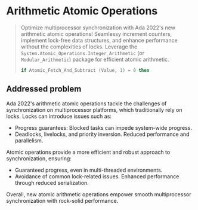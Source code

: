 # Arithmetic Atomic Operations

> Optimize multiprocessor synchronization with Ada 2022's new arithmetic atomic
> operations! Seamlessy increment counters, implement lock-free data structures,
> and enhance performance without the complexities of locks. Leverage the
> `System.Atomic_Operations.Integer_Arithmetic` (or `Modular_Arithmetic`)
> package for efficient atomic arithmetic.
>
> ```ada
> if Atomic_Fetch_And_Subtract (Value, 1) = 0 then
> ```

## Addressed problem

Ada 2022's arithmetic atomic operations tackle the challenges of synchronization
on multiprocessor platforms, which traditionally rely on locks. Locks can
introduce issues such as:

- Progress guarantees: Blocked tasks can impede system-wide progress.
- Deadlocks, livelocks, and priority inversion. Reduced performance and
  parallelism.

Atomic operations provide a more efficient and robust approach to
synchronization, ensuring:

- Guaranteed progress, even in multi-threaded environments.
- Avoidance of common lock-related issues. Enhanced performance through reduced
  serialization.

Overall, new atomic arithmetic operations empower smooth multiprocessor
synchronization with rock-solid performance.
